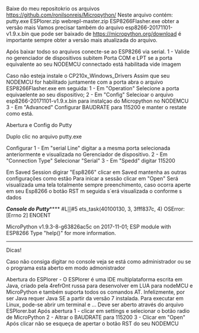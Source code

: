 


Baixe do meu repositokrio os arquivos https://github.com/ronilsonreis/Micropython/
Neste arquivo contém:
putty.exe
ESPlorer.zip
webrepl-master.zip
ESP8266Flasher.exe obter a versão mais
Vamos precisar também do arquivo esp8266-20171101-v1.9.x.bin que pode ser baixado de https://micropython.org/download  é importante sempre obter a versão mais atualizada do arquivo.

Após baixar todso so arquivos 
conecte-se ao ESP8266 via serial.
1 - Valide no gerenciador de dispositivos subitem Porta COM e LPT se a porta equivalente ao seu NODEMCU connectado está habilitada vide imagem



Caso não esteja instale o CP210x_Windows_Drivers
Assim que seu NODEMCU for habilitado juntamente com a porta abra o arquivo ESP8266Flasher.exe 
em seguida: 
1 - Em "Operation" Selecione a porta equivaelente ao seu dispositivo;
2 - Em "Config" Selecioar o arquivo esp8266-20171101-v1.9.x.bin para instalçao do Micropython no NODEMCU
3 - Em "Advanced" Configurar BAUDRATE para 115200 e manter o restate como está.

Abertura e Config do Putty

Duplo clic no arquivo putty.exe

Configurar 
  1 - Em "serial Line" digitar a a mesma porta selecionada anteriormente e visualizada no Gerenciador de dispositivo.
  2 - Em "Connection Type" Selecionar "Serial" 
  3 - Em "Spedd" digitar 115200
  
  Em Saved Session digirar "Esp8266" clicar em Saved mantenha as outras configurações como estão
  Para inicar a sessão clicar em "Open"
  Será visualizada uma tela totalmente sempre preenchimento, caso ocorra aperte em seu Esp8266 o botão RST m seguida s´erá visualizada o conforme s dados
  
*****************Console do Putty*********************
#L▒#5 ets_task(40100130, 3, 3fff837c, 4)
OSError: [Errno 2] ENOENT

MicroPython v1.9.3-8-g63826ac5c on 2017-11-01; ESP module with ESP8266
Type "help()" for more information.
>>>
****************************************
Dicas!

Caso não consiga digitar no console veja se está como administrador ou se o programa esta aberto em modo admonistrador

Abertura do ESPlorer  - O ESPlorer é uma IDE multiplataforma escrita em Java, criado pela 4refrOnt russa para desenvolver em LUA para nodeMCU e MicroPython e também suporta todos os comandos AT. Infelizmente, por ser Java requer Java SE a partir da versão 7 instalada. Para executar em Linux, pode-se abrir um terminal e ...
Deve ser aberto através do arquivo  ESPlorer.bat
Após abertura 
1 - clicar em settings e selecionar o botão radio de MicroPython
2 - Altrar o BAUDRATE para 115200
3 - Clicar em "Open"
Após clicar não se esqueça de apertar o botão RST do seu NODEMCU
 


  

